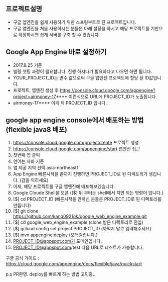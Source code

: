 ## 프로젝트설명
- 구글 앱엔진을 쉽게 사용하기 위한 스프링부트로 된 프로젝트입니다.
- 구글 앱엔진을 처음 사용하시는 분들은 아래 설정을 하시고 해당 프로젝트를 기반으로 확장하시면 쉽게 서버를 구축 할 수 있습니다.

## Google App Engine 바로 설정하기
- 2017.8.25 기준
- 빌링 셋팅 과정이 필요합니다. 진행 하시다가 필요하다고 나오면 하면 됩니다.
- YOUR_PROJECT_ID는 변수 값으로써 구글 앱엔진 프로젝트에 할당 된 ID값입니다.
- 프로젝트, 앱엔진 생성 후 https://console.cloud.google.com/appengine?project=airmoney-17**** 이런식으로 URL에 PROJECT_ID가 노출됩니다. 
- airmoney-17**** 이게 제 PROJECT_ID 입니다.

## google app engine console에서 배포하는 방법 (flexible java8 배포)
1. https://console.cloud.google.com/projectcreate 프로젝트 생성
2. https://console.cloud.google.com/appengine/start 앱엔진 접근
3. 첫번째 앱 클릭 
4. 언어는 자바 기준
5. 앱 제공 지역 선택 asia-northeast1
6. App Engine 빠른시작을 끝까지 진행하면 PROJECT_ID로 된 디렉토리가 생깁니다. (감을 익히세요)
7. 이제, 해당 프로젝트를 구글 앱엔진에 배포해보겠습니다.
8. Google Cloude Shell을 오픈 ([$] 뒤 부터는 shell에서 치면 되는 명령어 입니다.)
9. [$] cd PROJECT_ID (빠른시작을 안하신 분들은 PROJECT_ID로 된 디렉토리를 만듭니다)
10. [$] git clone https://github.com/kang0921ok/google_web_engine_example.git
11. [$] cd google_web_engine_example (clone 받은 디렉토리로 진입)
12. [$] gcloud config set project PROJECT_ID (까먹지 말고 입력해주세요)
13. [$] mvn appengine:deploy (오래걸립니다.)
14. PROJECT_ID@appspot.com가 도메인입니다.
15. PROJECT_ID@appspot.com/test 다음 URL로 테스트가 가능합니다.

구글 공식 가이드 : https://cloud.google.com/appengine/docs/flexible/java/quickstart

p.s PR환영. deploy를 빠르게 하는 방법 고민중..
